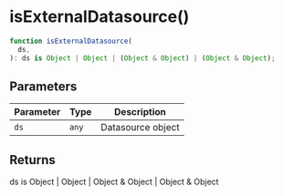 # isExternalDatasource()

```ts
function isExternalDatasource(
  ds,
): ds is Object | Object | (Object & Object) | (Object & Object);
```

## Parameters

| Parameter | Type  | Description       |
| --------- | ----- | ----------------- |
| `ds`      | `any` | Datasource object |

## Returns

ds is Object \| Object \| Object & Object \| Object & Object
